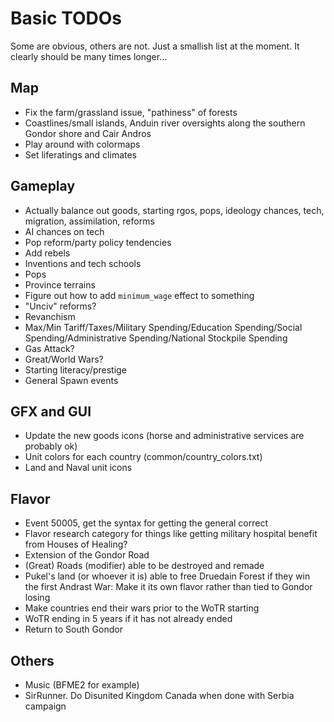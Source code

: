 # Basic TODOs
Some are obvious, others are not. Just a smallish list at the moment. It clearly should be many times longer...
 
## Map
 - Fix the farm/grassland issue, "pathiness" of forests
 - Coastlines/small islands, Anduin river oversights along the southern Gondor shore and Cair Andros
 - Play around with colormaps
 - Set liferatings and climates
 
## Gameplay
 - Actually balance out goods, starting rgos, pops, ideology chances, tech, migration, assimilation, reforms
 - AI chances on tech
 - Pop reform/party policy tendencies
 - Add rebels
 - Inventions and tech schools
 - Pops
 - Province terrains
 - Figure out how to add `minimum_wage` effect to something
 - "Unciv" reforms?
 - Revanchism
 - Max/Min Tariff/Taxes/Military Spending/Education Spending/Social Spending/Administrative Spending/National Stockpile Spending
 - Gas Attack?
 - Great/World Wars?
 - Starting literacy/prestige
 - General Spawn events

## GFX and GUI
 - Update the new goods icons (horse and administrative services are probably ok)
 - Unit colors for each country (common/country_colors.txt)
 - Land and Naval unit icons

## Flavor
 - Event 50005, get the syntax for getting the general correct
 - Flavor research category for things like getting military hospital benefit from Houses of Healing?
 - Extension of the Gondor Road
 - (Great) Roads (modifier) able to be destroyed and remade
 - Pukel's land (or whoever it is) able to free Druedain Forest if they win the first Andrast War: Make it its own flavor rather than tied to Gondor losing
 - Make countries end their wars prior to the WoTR starting
 - WoTR ending in 5 years if it has not already ended
 - Return to South Gondor

## Others 
 - Music (BFME2 for example)
 - SirRunner. Do Disunited Kingdom Canada when done with Serbia campaign